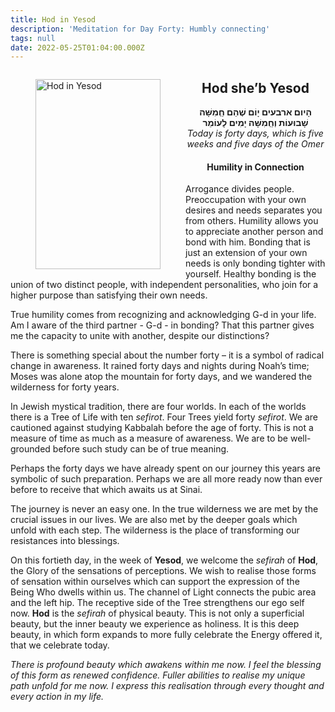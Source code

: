 ```yaml
---
title: Hod in Yesod
description: 'Meditation for Day Forty: Humbly connecting'
tags: null
date: 2022-05-25T01:04:00.000Z
---
```


<a href="https://www.chabad.org/holidays/sefirah/omer-count_cdo/jewish/Count-the-Omer.htm">
<i class="fa fa-file" aria-hidden="true"></i></a>

<figure style='float: left'>
 <a href='/posts/img/freedom/week6/6.5-Hod_in_Yesod.png' target="_blank">
   <img src='/posts/img/freedom/week6/6.5-Hod_in_Yesod_s.png' alt='Hod in Yesod' width='200' height='304' />
 </a>
</figure>

<div style="text-align:center">
<h2>Hod she’b Yesod</h2>
<span dir="rtl"><b>הָיום ארבעים יָוֹם שֶׁהֵם חְַמִשָּׁה שָׁבוּעוֹת וְחְַמִשָּׁה יָמִים לָעוֹמֵר</b></span>
<br />
<i>ֹToday is forty days, which is five weeks and five days of the Omer</i>
</p>

<h4>Humility in Connection</h4>

</div>

<div class="abstract">

Arrogance divides people. Preoccupation with your own desires and needs separates you from others. Humility allows you to appreciate another person and bond with him. Bonding that is just an extension of your own needs is only bonding tighter with yourself. Healthy bonding is the union of two distinct people, with independent personalities, who join for a higher purpose than satisfying their own needs.

True humility comes from recognizing and acknowledging G-d in your life. Am I aware of the third partner - G-d - in bonding? That this partner gives me the capacity to unite with another, despite our distinctions?

</div>

There is something special about the number forty – it is a symbol of radical change in awareness. It rained forty days and nights during Noah’s time; Moses was alone atop the mountain for forty days, and we wandered the wilderness for forty years.

In Jewish mystical tradition, there are four worlds. In each of the worlds there is a Tree of Life with ten _sefirot_. Four Trees yield forty _sefirot_. We are cautioned against studying Kabbalah before the age of forty. This is not a measure of time as much as a measure of awareness. We are to be well-grounded before such study can be of true meaning.

Perhaps the forty days we have already spent on our journey this years are symbolic of such preparation. Perhaps we are all more ready now than ever before to receive that which awaits us at Sinai.

The journey is never an easy one. In the true wilderness we are met by the crucial issues in our lives. We are also met by the deeper goals which unfold with each step. The wilderness is the place of transforming our resistances into blessings.

On this fortieth day, in the week of **Yesod**, we welcome the _sefirah_ of **Hod**, the Glory of the sensations of perceptions. We wish to realise those forms of sensation within ourselves which can support the expression of the Being Who dwells within us. The channel of Light connects the pubic area and the left hip. The receptive side of the Tree strengthens our ego self now.
**Hod** is the _sefirah_ of physical beauty. This is not only a superficial beauty, but the inner beauty we experience as holiness. It is this deep beauty, in which form expands to more fully celebrate the Energy offered it, that we celebrate today.

<div class="abstract">

_There is profound beauty which awakens within me now. I feel the blessing of this form as renewed confidence. Fuller abilities to realise my unique path unfold for me now. I express this realisation through every thought and every action in my life._

</div>

